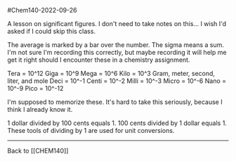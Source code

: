 #Chem140-2022-09-26

A lesson on significant figures.  I don't need to take notes on this...  I wish I'd asked if I could skip this class.

The average is marked by a bar over the number.  The sigma means a sum.  I'm not sure I'm recording this correctly, but maybe recording it will help me get it right should I encounter these in a chemistry assignment.

Tera = 10^12
Giga = 10^9
Mega = 10^6
Kilo = 10^3
Gram, meter, second, liter, and mole
Deci = 10^-1
Centi = 10^-2
Milli = 10^-3
Micro = 10^-6
Nano = 10^-9
Pico = 10^-12

I'm supposed to memorize these.  It's hard to take this seriously, because I think I already know it.

1 dollar divided by 100 cents equals 1.
100 cents divided by 1 dollar equals 1.
These tools of dividing by 1 are used for unit conversions.

---
Back to [[CHEM140]]